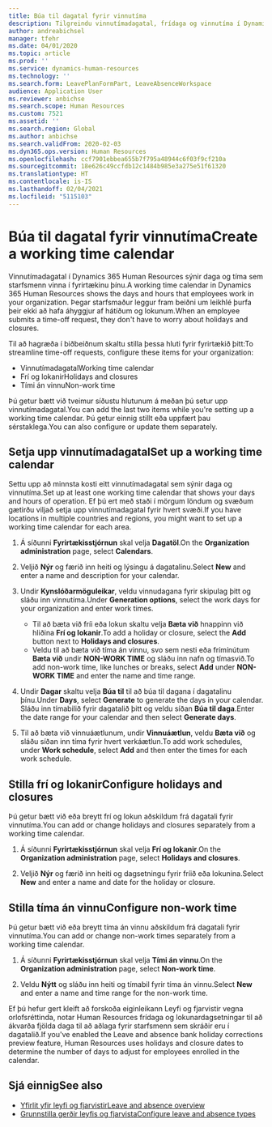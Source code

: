 ```yaml
---
title: Búa til dagatal fyrir vinnutíma
description: Tilgreindu vinnutímadagatal, frídaga og vinnutíma í Dynamics 365 Human Resources.
author: andreabichsel
manager: tfehr
ms.date: 04/01/2020
ms.topic: article
ms.prod: ''
ms.service: dynamics-human-resources
ms.technology: ''
ms.search.form: LeavePlanFormPart, LeaveAbsenceWorkspace
audience: Application User
ms.reviewer: anbichse
ms.search.scope: Human Resources
ms.custom: 7521
ms.assetid: ''
ms.search.region: Global
ms.author: anbichse
ms.search.validFrom: 2020-02-03
ms.dyn365.ops.version: Human Resources
ms.openlocfilehash: ccf7901ebbea655b7f795a48944c6f03f9cf210a
ms.sourcegitcommit: 18e626c49ccfdb12c1484b985e3a275e51f61320
ms.translationtype: HT
ms.contentlocale: is-IS
ms.lasthandoff: 02/04/2021
ms.locfileid: "5115103"
---
```

# <a name="create-a-working-time-calendar"></a><span data-ttu-id="5f67a-103">Búa til dagatal fyrir vinnutíma</span><span class="sxs-lookup"><span data-stu-id="5f67a-103">Create a working time calendar</span></span>

<span data-ttu-id="5f67a-104">Vinnutímadagatal í Dynamics 365 Human Resources sýnir daga og tíma sem starfsmenn vinna í fyrirtækinu þínu.</span><span class="sxs-lookup"><span data-stu-id="5f67a-104">A working time calendar in Dynamics 365 Human Resources shows the days and hours that employees work in your organization.</span></span> <span data-ttu-id="5f67a-105">Þegar starfsmaður leggur fram beiðni um leikhlé þurfa þeir ekki að hafa áhyggjur af hátíðum og lokunum.</span><span class="sxs-lookup"><span data-stu-id="5f67a-105">When an employee submits a time-off request, they don't have to worry about holidays and closures.</span></span>

<span data-ttu-id="5f67a-106">Til að hagræða í biðbeiðnum skaltu stilla þessa hluti fyrir fyrirtækið þitt:</span><span class="sxs-lookup"><span data-stu-id="5f67a-106">To streamline time-off requests, configure these items for your organization:</span></span>

- <span data-ttu-id="5f67a-107">Vinnutímadagatal</span><span class="sxs-lookup"><span data-stu-id="5f67a-107">Working time calendar</span></span>
- <span data-ttu-id="5f67a-108">Frí og lokanir</span><span class="sxs-lookup"><span data-stu-id="5f67a-108">Holidays and closures</span></span>
- <span data-ttu-id="5f67a-109">Tími án vinnu</span><span class="sxs-lookup"><span data-stu-id="5f67a-109">Non-work time</span></span>

<span data-ttu-id="5f67a-110">Þú getur bætt við tveimur síðustu hlutunum á meðan þú setur upp vinnutímadagatal.</span><span class="sxs-lookup"><span data-stu-id="5f67a-110">You can add the last two items while you're setting up a working time calendar.</span></span> <span data-ttu-id="5f67a-111">Þú getur einnig stillt eða uppfært þau sérstaklega.</span><span class="sxs-lookup"><span data-stu-id="5f67a-111">You can also configure or update them separately.</span></span>

## <a name="set-up-a-working-time-calendar"></a><span data-ttu-id="5f67a-112">Setja upp vinnutímadagatal</span><span class="sxs-lookup"><span data-stu-id="5f67a-112">Set up a working time calendar</span></span>

<span data-ttu-id="5f67a-113">Settu upp að minnsta kosti eitt vinnutímadagatal sem sýnir daga og vinnutíma.</span><span class="sxs-lookup"><span data-stu-id="5f67a-113">Set up at least one working time calendar that shows your days and hours of operation.</span></span> <span data-ttu-id="5f67a-114">Ef þú ert með staði í mörgum löndum og svæðum gætirðu viljað setja upp vinnutímadagatal fyrir hvert svæði.</span><span class="sxs-lookup"><span data-stu-id="5f67a-114">If you have locations in multiple countries and regions, you might want to set up a working time calendar for each area.</span></span>

1. <span data-ttu-id="5f67a-115">Á síðunni **Fyrirtækisstjórnun** skal velja **Dagatöl**.</span><span class="sxs-lookup"><span data-stu-id="5f67a-115">On the **Organization administration** page, select **Calendars**.</span></span>

2. <span data-ttu-id="5f67a-116">Veljið **Nýr** og færið inn heiti og lýsingu á dagatalinu.</span><span class="sxs-lookup"><span data-stu-id="5f67a-116">Select **New** and enter a name and description for your calendar.</span></span>

3. <span data-ttu-id="5f67a-117">Undir **Kynslóðarmöguleikar**, veldu vinnudagana fyrir skipulag þitt og sláðu inn vinnutíma.</span><span class="sxs-lookup"><span data-stu-id="5f67a-117">Under **Generation options**, select the work days for your organization and enter work times.</span></span> 
   - <span data-ttu-id="5f67a-118">Til að bæta við fríi eða lokun skaltu velja **Bæta við** hnappinn við hliðina **Frí og lokanir**.</span><span class="sxs-lookup"><span data-stu-id="5f67a-118">To add a holiday or closure, select the **Add** button next to **Holidays and closures**.</span></span>
   - <span data-ttu-id="5f67a-119">Veldu til að bæta við tíma án vinnu, svo sem nesti eða frímínútum **Bæta við** undir **NON-WORK TIME** og sláðu inn nafn og tímasvið.</span><span class="sxs-lookup"><span data-stu-id="5f67a-119">To add non-work time, like lunches or breaks, select **Add** under **NON-WORK TIME** and enter the name and time range.</span></span>

4. <span data-ttu-id="5f67a-120">Undir **Dagar** skaltu velja **Búa til** til að búa til dagana í dagatalinu þínu.</span><span class="sxs-lookup"><span data-stu-id="5f67a-120">Under **Days**, select **Generate** to generate the days in your calendar.</span></span> <span data-ttu-id="5f67a-121">Sláðu inn tímabilið fyrir dagatalið þitt og veldu síðan **Búa til daga**.</span><span class="sxs-lookup"><span data-stu-id="5f67a-121">Enter the date range for your calendar and then select **Generate days**.</span></span>

5. <span data-ttu-id="5f67a-122">Til að bæta við vinnuáætlunum, undir **Vinnuáætlun**, veldu **Bæta við** og sláðu síðan inn tíma fyrir hvert verkáætlun.</span><span class="sxs-lookup"><span data-stu-id="5f67a-122">To add work schedules, under **Work schedule**, select **Add** and then enter the times for each work schedule.</span></span>

## <a name="configure-holidays-and-closures"></a><span data-ttu-id="5f67a-123">Stilla frí og lokanir</span><span class="sxs-lookup"><span data-stu-id="5f67a-123">Configure holidays and closures</span></span>

<span data-ttu-id="5f67a-124">Þú getur bætt við eða breytt frí og lokun aðskildum frá dagatali fyrir vinnutíma.</span><span class="sxs-lookup"><span data-stu-id="5f67a-124">You can add or change holidays and closures separately from a working time calendar.</span></span>

1. <span data-ttu-id="5f67a-125">Á síðunni **Fyrirtækisstjórnun** skal velja **Frí og lokanir**.</span><span class="sxs-lookup"><span data-stu-id="5f67a-125">On the **Organization administration** page, select **Holidays and closures**.</span></span>

2. <span data-ttu-id="5f67a-126">Veljið **Nýr** og færið inn heiti og dagsetningu fyrir fríið eða lokunina.</span><span class="sxs-lookup"><span data-stu-id="5f67a-126">Select **New** and enter a name and date for the holiday or closure.</span></span>

## <a name="configure-non-work-time"></a><span data-ttu-id="5f67a-127">Stilla tíma án vinnu</span><span class="sxs-lookup"><span data-stu-id="5f67a-127">Configure non-work time</span></span>

<span data-ttu-id="5f67a-128">Þú getur bætt við eða breytt tíma án vinnu aðskildum frá dagatali fyrir vinnutíma.</span><span class="sxs-lookup"><span data-stu-id="5f67a-128">You can add or change non-work times separately from a working time calendar.</span></span>

1. <span data-ttu-id="5f67a-129">Á síðunni **Fyrirtækisstjórnun** skal velja **Tími án vinnu**.</span><span class="sxs-lookup"><span data-stu-id="5f67a-129">On the **Organization administration** page, select **Non-work time**.</span></span>

2. <span data-ttu-id="5f67a-130">Veldu **Nýtt** og sláðu inn heiti og tímabil fyrir tíma án vinnu.</span><span class="sxs-lookup"><span data-stu-id="5f67a-130">Select **New** and enter a name and time range for the non-work time.</span></span>

<span data-ttu-id="5f67a-131">Ef þú hefur gert kleift að forskoða eiginleikann Leyfi og fjarvistir vegna orlofsréttinda, notar Human Resources frídaga og lokunardagsetningar til að ákvarða fjölda daga til að aðlaga fyrir starfsmenn sem skráðir eru í dagatalið.</span><span class="sxs-lookup"><span data-stu-id="5f67a-131">If you've enabled the Leave and absence bank holiday corrections preview feature, Human Resources uses holidays and closure dates to determine the number of days to adjust for employees enrolled in the calendar.</span></span>

## <a name="see-also"></a><span data-ttu-id="5f67a-132">Sjá einnig</span><span class="sxs-lookup"><span data-stu-id="5f67a-132">See also</span></span>

- [<span data-ttu-id="5f67a-133">Yfirlit yfir leyfi og fjarvistir</span><span class="sxs-lookup"><span data-stu-id="5f67a-133">Leave and absence overview</span></span>](hr-leave-and-absence-overview.md)
- [<span data-ttu-id="5f67a-134">Grunnstilla gerðir leyfis og fjarvista</span><span class="sxs-lookup"><span data-stu-id="5f67a-134">Configure leave and absence types</span></span>](hr-leave-and-absence-types.md)
